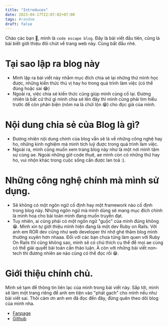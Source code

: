 ```yaml
---
title: "Introduces"
date: 2023-04-17T22:07:02+07:00
tags: #random
draft: false
---
```

Chào các bạn 👋, mình là `code escape blog`. Đây là bài viết đầu tiên, cũng là bài biết giới thiệu đôi chút về trang web này. Cùng bắt đầu nhé.

# Tại sao lập ra blog này
-  Mình lập ra bài viết này nhằm mục đích chia sẻ lại những thứ mình học được, những kiến thức thú vị hay ho trong quá trình làm việc (có thể đúng hoặc sai 😂) 
- Ngoài ra, việc chia sẻ kiến thức cũng giúp mình củng cố lại. Đương nhiên là bất cứ thứ gì mình chia sẻ lên đây thì mình cũng phải tìm hiểu trước để còn phản biện (nôm na là chửi lộn 😁) cho đọc giả của mình.
# Nội dung chia sẻ của Blog là gì?
- Đương nhiên nội dung chính của blog vẫn sẽ là về những công nghệ hay ho, những kinh nghiệm mà mình tích luỹ được trong quá trình làm việc.
- Ngoài ra, mình cũng muốn xem trang blog này như là một nơi mình tâm sự cùng ae. Ngoài những giờ code thuê, ae mình còn có những thứ hay ho, vui nhộn khác trong cuộc sống cần được lan toả :).

# Những công nghệ chính mà mình sử dụng.
- Sẽ không có một ngôn ngữ cố định hay một framework nào cố định trong blog này. Những ngôn ngữ mà mình dùng sẽ mang mục đích chính là minh hoạ cho bài toán mình đang muốn truyền đạt. 
- Tuy nhiên, ai cũng phải có một ngôn ngữ "guộc" của mình đúng không😁. Mình xin tự giới thiệu mình hiện đang là một dev Ruby on Rails. Với anh em ROR dev cũng như web developer thì nhớ ghé thăm blog mình thường xuyên hơn nhaaa. Đối với các bạn chưa từng làm quen với Ruby On Rails thì cũng không sao, mình sẽ có chú thích cụ thể để mọi ae cùng có thể giải quyết bài toán cần thảo luận. À còn với những bài viết non-tech thì đương nhiên ae nào cũng có thể đọc rồi 😁.

# Giới thiệu chính chủ.
Mình sẽ tạm để thông tin liên lạc của mình trong bài viết này. Sắp tới, mình sẽ làm một trang riêng để anh em tiện vào "phát gạch" cho mình nếu như bài viết sai. Thôi cảm ơn anh em đã đọc đến đây, đừng quên theo dõi blog của mình nha.
- [Fanpage](https://www.facebook.com/code.escape.blog)
- [Github](https://github.com/HieuMinh19)

